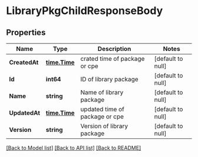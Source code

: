 # LibraryPkgChildResponseBody

## Properties
Name | Type | Description | Notes
------------ | ------------- | ------------- | -------------
**CreatedAt** | [**time.Time**](time.Time.md) | crated time of package or cpe | [default to null]
**Id** | **int64** | ID of library package | [default to null]
**Name** | **string** | Name of library package | [default to null]
**UpdatedAt** | [**time.Time**](time.Time.md) | updated time of package or cpe | [default to null]
**Version** | **string** | Version of library package | [default to null]

[[Back to Model list]](../README.md#documentation-for-models) [[Back to API list]](../README.md#documentation-for-api-endpoints) [[Back to README]](../README.md)

